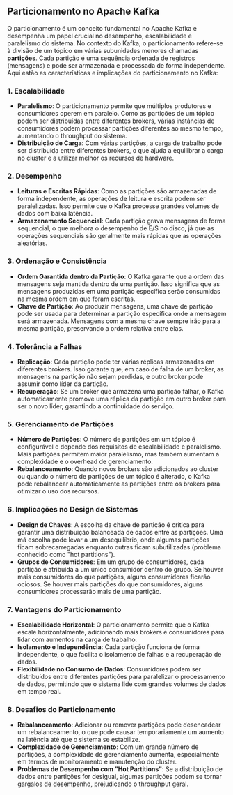 ## Particionamento no Apache Kafka

O particionamento é um conceito fundamental no Apache Kafka e desempenha um papel crucial no desempenho, escalabilidade e paralelismo do sistema. No contexto do Kafka, o particionamento refere-se à divisão de um tópico em várias subunidades menores chamadas **partições**. Cada partição é uma sequência ordenada de registros (mensagens) e pode ser armazenada e processada de forma independente. Aqui estão as características e implicações do particionamento no Kafka:

### 1. Escalabilidade
- **Paralelismo**: O particionamento permite que múltiplos produtores e consumidores operem em paralelo. Como as partições de um tópico podem ser distribuídas entre diferentes brokers, várias instâncias de consumidores podem processar partições diferentes ao mesmo tempo, aumentando o throughput do sistema.
- **Distribuição de Carga**: Com várias partições, a carga de trabalho pode ser distribuída entre diferentes brokers, o que ajuda a equilibrar a carga no cluster e a utilizar melhor os recursos de hardware.

### 2. Desempenho
- **Leituras e Escritas Rápidas**: Como as partições são armazenadas de forma independente, as operações de leitura e escrita podem ser paralelizadas. Isso permite que o Kafka processe grandes volumes de dados com baixa latência.
- **Armazenamento Sequencial**: Cada partição grava mensagens de forma sequencial, o que melhora o desempenho de E/S no disco, já que as operações sequenciais são geralmente mais rápidas que as operações aleatórias.

### 3. Ordenação e Consistência
- **Ordem Garantida dentro da Partição**: O Kafka garante que a ordem das mensagens seja mantida dentro de uma partição. Isso significa que as mensagens produzidas em uma partição específica serão consumidas na mesma ordem em que foram escritas.
- **Chave de Partição**: Ao produzir mensagens, uma chave de partição pode ser usada para determinar a partição específica onde a mensagem será armazenada. Mensagens com a mesma chave sempre irão para a mesma partição, preservando a ordem relativa entre elas.

### 4. Tolerância a Falhas
- **Replicação**: Cada partição pode ter várias réplicas armazenadas em diferentes brokers. Isso garante que, em caso de falha de um broker, as mensagens na partição não sejam perdidas, e outro broker pode assumir como líder da partição.
- **Recuperação**: Se um broker que armazena uma partição falhar, o Kafka automaticamente promove uma réplica da partição em outro broker para ser o novo líder, garantindo a continuidade do serviço.

### 5. Gerenciamento de Partições
- **Número de Partições**: O número de partições em um tópico é configurável e depende dos requisitos de escalabilidade e paralelismo. Mais partições permitem maior paralelismo, mas também aumentam a complexidade e o overhead de gerenciamento.
- **Rebalanceamento**: Quando novos brokers são adicionados ao cluster ou quando o número de partições de um tópico é alterado, o Kafka pode rebalancear automaticamente as partições entre os brokers para otimizar o uso dos recursos.

### 6. Implicações no Design de Sistemas
- **Design de Chaves**: A escolha da chave de partição é crítica para garantir uma distribuição balanceada de dados entre as partições. Uma má escolha pode levar a um desequilíbrio, onde algumas partições ficam sobrecarregadas enquanto outras ficam subutilizadas (problema conhecido como "hot partitions").
- **Grupos de Consumidores**: Em um grupo de consumidores, cada partição é atribuída a um único consumidor dentro do grupo. Se houver mais consumidores do que partições, alguns consumidores ficarão ociosos. Se houver mais partições do que consumidores, alguns consumidores processarão mais de uma partição.

### 7. Vantagens do Particionamento
- **Escalabilidade Horizontal**: O particionamento permite que o Kafka escale horizontalmente, adicionando mais brokers e consumidores para lidar com aumentos na carga de trabalho.
- **Isolamento e Independência**: Cada partição funciona de forma independente, o que facilita o isolamento de falhas e a recuperação de dados.
- **Flexibilidade no Consumo de Dados**: Consumidores podem ser distribuídos entre diferentes partições para paralelizar o processamento de dados, permitindo que o sistema lide com grandes volumes de dados em tempo real.

### 8. Desafios do Particionamento
- **Rebalanceamento**: Adicionar ou remover partições pode desencadear um rebalanceamento, o que pode causar temporariamente um aumento na latência até que o sistema se estabilize.
- **Complexidade de Gerenciamento**: Com um grande número de partições, a complexidade de gerenciamento aumenta, especialmente em termos de monitoramento e manutenção do cluster.
- **Problemas de Desempenho com "Hot Partitions"**: Se a distribuição de dados entre partições for desigual, algumas partições podem se tornar gargalos de desempenho, prejudicando o throughput geral.